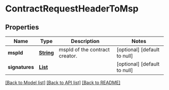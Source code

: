 # ContractRequestHeaderToMsp
## Properties

Name | Type | Description | Notes
------------ | ------------- | ------------- | -------------
**mspId** | [**String**](string.md) | mspId of the contract creator. | [optional] [default to null]
**signatures** | [**List**](SignatureBase.md) |  | [optional] [default to null]

[[Back to Model list]](../README.md#documentation-for-models) [[Back to API list]](../README.md#documentation-for-api-endpoints) [[Back to README]](../README.md)

